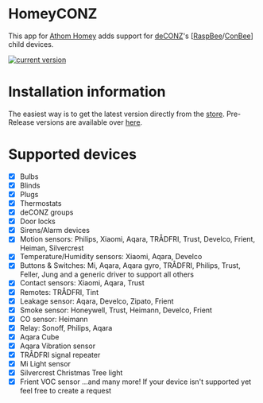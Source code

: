 # HomeyCONZ

This app for [Athom Homey](https://homey.app/en-us/) adds support for [deCONZ](https://www.dresden-elektronik.de/funk/software/deconz.html)'s [[RaspBee](https://www.phoscon.de/en/raspbee)/[ConBee](https://www.phoscon.de/en/conbee)] child devices.

[![current version](https://img.shields.io/badge/version-1.26.1-<COLOR>.svg)](https://shields.io/)

# Installation information

The easiest way is to get the latest version directly from the [store](https://homey.app/de-ch/app/de.dresden-elektronik.deconz/deCONZ).
Pre-Release versions are available over [here](https://homey.app/de-ch/app/de.dresden-elektronik.deconz/deCONZ/test).

# Supported devices

- [x] Bulbs
- [x] Blinds
- [x] Plugs
- [x] Thermostats
- [x] deCONZ groups
- [x] Door locks
- [x] Sirens/Alarm devices
- [x] Motion sensors: Philips, Xiaomi, Aqara, TRÅDFRI, Trust, Develco, Frient, Heiman, Silvercrest
- [x] Temperature/Humidity sensors: Xiaomi, Aqara, Develco
- [x] Buttons & Switches: Mi, Aqara, Aqara gyro, TRÅDFRI, Philips, Trust, Feller, Jung and a generic driver to support all others
- [x] Contact sensors: Xiaomi, Aqara, Trust
- [x] Remotes: TRÅDFRI, Tint
- [x] Leakage sensor: Aqara, Develco, Zipato, Frient
- [x] Smoke sensor: Honeywell, Trust, Heimann, Develco, Frient
- [x] CO sensor: Heimann
- [x] Relay: Sonoff, Philips, Aqara
- [x] Aqara Cube
- [x] Aqara Vibration sensor
- [x] TRÅDFRI signal repeater
- [x] Mi Light sensor
- [x] Silvercrest Christmas Tree light
- [x] Frient VOC sensor
      ...and many more! If your device isn't supported yet feel free to create a request